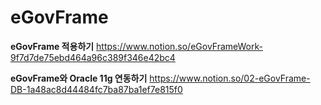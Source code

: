 # eGovFrame

 **eGovFrame 적용하기**
https://www.notion.so/eGovFrameWork-9f7d7de75ebd464a96c389f346e42bc4

**eGovFrame와 Oracle 11g 연동하기**
https://www.notion.so/02-eGovFrame-DB-1a48ac8d44484fc7ba87ba1ef7e815f0